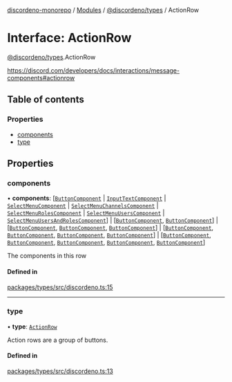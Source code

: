 [discordeno-monorepo](../README.md) / [Modules](../modules.md) / [@discordeno/types](../modules/discordeno_types.md) / ActionRow

# Interface: ActionRow

[@discordeno/types](../modules/discordeno_types.md).ActionRow

https://discord.com/developers/docs/interactions/message-components#actionrow

## Table of contents

### Properties

- [components](discordeno_types.ActionRow.md#components)
- [type](discordeno_types.ActionRow.md#type)

## Properties

### components

• **components**: [[`ButtonComponent`](discordeno_types.ButtonComponent.md) \| [`InputTextComponent`](discordeno_types.InputTextComponent.md) \| [`SelectMenuComponent`](discordeno_types.SelectMenuComponent.md) \| [`SelectMenuChannelsComponent`](discordeno_types.SelectMenuChannelsComponent.md) \| [`SelectMenuRolesComponent`](discordeno_types.SelectMenuRolesComponent.md) \| [`SelectMenuUsersComponent`](discordeno_types.SelectMenuUsersComponent.md) \| [`SelectMenuUsersAndRolesComponent`](discordeno_types.SelectMenuUsersAndRolesComponent.md)] \| [[`ButtonComponent`](discordeno_types.ButtonComponent.md), [`ButtonComponent`](discordeno_types.ButtonComponent.md)] \| [[`ButtonComponent`](discordeno_types.ButtonComponent.md), [`ButtonComponent`](discordeno_types.ButtonComponent.md), [`ButtonComponent`](discordeno_types.ButtonComponent.md)] \| [[`ButtonComponent`](discordeno_types.ButtonComponent.md), [`ButtonComponent`](discordeno_types.ButtonComponent.md), [`ButtonComponent`](discordeno_types.ButtonComponent.md), [`ButtonComponent`](discordeno_types.ButtonComponent.md)] \| [[`ButtonComponent`](discordeno_types.ButtonComponent.md), [`ButtonComponent`](discordeno_types.ButtonComponent.md), [`ButtonComponent`](discordeno_types.ButtonComponent.md), [`ButtonComponent`](discordeno_types.ButtonComponent.md), [`ButtonComponent`](discordeno_types.ButtonComponent.md)]

The components in this row

#### Defined in

[packages/types/src/discordeno.ts:15](https://github.com/deepsarda/discordeno/blob/c6dc30bb/packages/types/src/discordeno.ts#L15)

---

### type

• **type**: [`ActionRow`](../enums/discordeno_types.MessageComponentTypes.md#actionrow)

Action rows are a group of buttons.

#### Defined in

[packages/types/src/discordeno.ts:13](https://github.com/deepsarda/discordeno/blob/c6dc30bb/packages/types/src/discordeno.ts#L13)
